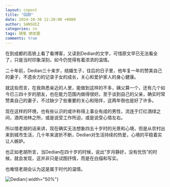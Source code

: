 ```yaml
---
layout: cnpost
title: "回顾"
date: 2024-10-30 12:20:00 +0800
author: SANSUIZ
categories: cn
tags: 随笔 朋友圈
comments: true
---
```


在到成都的高铁上看了看博客，又读到Dedian的文字，可惜原文早已无法看全了，只是当时印象深刻，如今仍觉得有着浓浓的温情。

二十年前，Dedian三十来岁，结婚生子，往后的日子里，他年复一年的赞美自己的妻子，不遗余力的记录子女的成长，关心和爱护家人的身心健康。

就这些而言，在我熟悉亲近的人里，能做到这样的不多，姨父算一个，还有几个如今已三四十岁的朋友，也在能力范围内做得很好。至于谈到自己的父亲，确实时常赞美自己的妻子，不过缺少了些重要的关心和陪伴，这两年倒也是好了许多。

现在这样的环境，也有些认识的或许称得上事业有成的男性，流连于灯红酒绿之间，酒肉池林之所，或是说受工作所迫，或是说受心情左右。

所以借老胡的话来讲，现在确实无法想象四五十岁时的光景和心境，但是从农村出来到城市生活，几十年来波折不断，Dedian对生活持续的热爱，心境的平稳着实让人嫉妒。

也正如老胡所言，当Dedian在四十岁的时候，说出“岁月静好，没有忧伤”的时候，就会发现，这并非只是试图抒情，而是在白描和写实。

也难怪老胡会认为这是属于时代的温情。

![Dedian](https://buyivi.xyz/images/tu/2024/Dedian.jpg){:width="50%"}